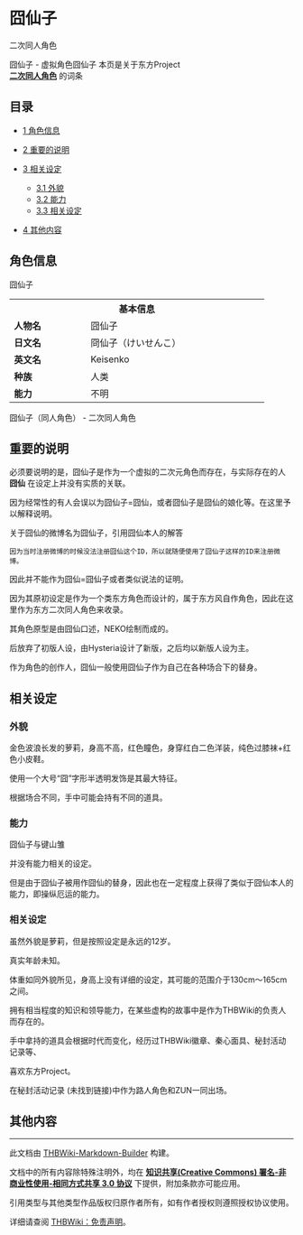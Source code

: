 # 囧仙子

<!-- source html: G:\repos\THBWiki-Markdown-Builder\THBWikiMarkdown\Temp\main\c\c7\ns0%3A%E5%9B%A7%E4%BB%99%E5%AD%90.html -->

二次同人角色

囧仙子 - 虚拟角色囧仙子
本页是关于东方Project  
 **[二次同人角色](./二次角色列表.md)** 的词条
## 目录

- [1 角色信息](#角色信息)
- [2 重要的说明](#重要的说明)
- [3 相关设定](#相关设定)

  - [3.1 外貌](#外貌)
  - [3.2 能力](#能力)
  - [3.3 相关设定](#相关设定_2)



- [4 其他内容](#其他内容)




## 角色信息
[](./文件-囧仙子3.png.md)  [](./文件-囧仙子3.png.md)囧仙子

<table>
<tbody><tr>
<th colspan="2">基本信息</th>
</tr>
<tr>
<td style="width:120px"><b>人物名</b></td><td style="min-width:300px">囧仙子</td>
</tr><tr><td><b>日文名</b></td><td>冏仙子（けいせんこ）</td></tr><tr><td><b>英文名</b></td><td>Keisenko</td></tr><tr><td><b>种族</b></td><td>人类</td></tr><tr><td><b>能力</b></td><td>不明</td></tr></tbody></table>

囧仙子（同人角色） - 二次同人角色
## 重要的说明
  
必须要说明的是，囧仙子是作为一个虚拟的二次元角色而存在，与实际存在的人 **囧仙** 在设定上并没有实质的关联。  

因为经常性的有人会误以为囧仙子=囧仙，或者囧仙子是囧仙的娘化等。在这里予以解释说明。
  
  
关于囧仙的微博名为囧仙子，引用囧仙本人的解答
  

```
因为当时注册微博的时候没法注册囧仙这个ID，所以就随便使用了囧仙子这样的ID来注册微博。
```

  
因此并不能作为囧仙=囧仙子或者类似说法的证明。
  
  
因为其原初设定是作为一个类东方角色而设计的，属于东方风自作角色，因此在这里作为东方二次同人角色来收录。
  
  
其角色原型是由囧仙口述，NEKO绘制而成的。  

后放弃了初版人设，由Hysteria设计了新版，之后均以新版人设为主。  

作为角色的创作人，囧仙一般使用囧仙子作为自己在各种场合下的替身。
  

## 相关设定
### 外貌
  
金色波浪长发的萝莉，身高不高，红色瞳色，身穿红白二色洋装，纯色过膝袜+红色小皮鞋。  

使用一个大号“囧”字形半透明发饰是其最大特征。  

根据场合不同，手中可能会持有不同的道具。
  

### 能力
[](./文件-囧仙子与键山雏.jpg.md)  [](./文件-囧仙子与键山雏.jpg.md)囧仙子与键山雏
  
并没有能力相关的设定。  

但是由于囧仙子被用作囧仙的替身，因此也在一定程度上获得了类似于囧仙本人的能力，即操纵厄运的能力。
  


### 相关设定
  
虽然外貌是萝莉，但是按照设定是永远的12岁。  

真实年龄未知。
  
  
体重如同外貌所见，身高上没有详细的设定，其可能的范围介于130cm～165cm之间。
  
  
拥有相当程度的知识和领导能力，在某些虚构的故事中是作为THBWiki的负责人而存在的。  

手中拿持的道具会根据时代而变化，经历过THBWiki徽章、秦心面具、秘封活动记录等、
  
  
喜欢东方Project。  

在秘封活动记录 (未找到链接)中作为路人角色和ZUN一同出场。
  

## 其他内容




---

此文档由 [THBWiki-Markdown-Builder](https://github.com/Delsin-Yu/THBWiki-Markdown-Builder) 构建。

文档中的所有内容除特殊注明外，均在 [**知识共享(Creative Commons) 署名-非商业性使用-相同方式共享 3.0 协议**](https://creativecommons.org/licenses/by-sa/3.0/deed.zh-hans) 下提供，附加条款亦可能应用。

引用类型与其他类型作品版权归原作者所有，如有作者授权则遵照授权协议使用。

详细请查阅 [THBWiki：免责声明](https://thbwiki.cc/THBWiki:%E5%85%8D%E8%B4%A3%E5%A3%B0%E6%98%8E)。


